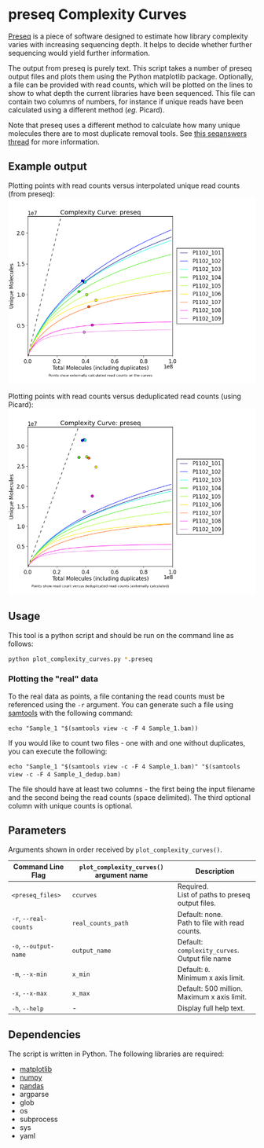 
# preseq Complexity Curves
[Preseq](http://smithlabresearch.org/software/preseq/) is a piece of software
designed to estimate how library complexity varies with increasing sequencing
depth. It helps to decide whether further sequencing would yield further
information.

The output from preseq is purely text. This script takes a number of preseq
output files and plots them using the Python matplotlib package. Optionally,
a file can be provided with read counts, which will be plotted on the lines
to show to what depth the current libraries have been sequenced. This file
can contain two columns of numbers, for instance if unique reads have been
calculated using a different method (_eg._ Picard).

Note that preseq uses a different method to calculate how many unique molecules
there are to most duplicate removal tools. See [this seqanswers thread](http://seqanswers.com/forums/showthread.php?t=27798&page=2)
for more information.

## Example output
Plotting points with read counts versus interpolated unique read counts (from preseq):
![Just read counts](../examples/complexity_curves_readcounts.png)

Plotting points with read counts versus deduplicated read counts (using Picard):
![Read counts and unique reads](../examples/complexity_curves_PicardDups.png)

## Usage

This tool is a python script and should be run on the command line as follows:

```bash
python plot_complexity_curves.py *.preseq
```

### Plotting the "real" data
To the real data as points, a file contaning the read counts must be referenced
using the `-r` argument. You can generate such a file using [samtools](http://www.htslib.org/)
with the following command:
```
echo "Sample_1 "$(samtools view -c -F 4 Sample_1.bam))
```

If you would like to count two files - one with and one without duplicates,
you can execute the following:
```
echo "Sample_1 "$(samtools view -c -F 4 Sample_1.bam)" "$(samtools view -c -F 4 Sample_1_dedup.bam)
```

The file should have at least two columns - the first being the input filename
and the second being the read counts (space delimited). The third optional
column with unique counts is optional.

## Parameters

Arguments shown in order received by `plot_complexity_curves()`.

Command Line Flag | `plot_complexity_curves()` argument name | Description
----------------- | -------------------- | -----------
`<preseq_files>` | `ccurves` | Required.<br>List of paths to preseq output files.
`-r`, `--real-counts` | `real_counts_path` | Default: none.<br>Path to file with read counts.
`-o`, `--output-name` | `output_name` | Default: `complexity_curves`.<br>Output file name
`-m`, `--x-min` | `x_min` | Default: `0`.<br>Minimum x axis limit.
`-x`, `--x-max` | `x_max` | Default: 500 million.<br>Maximum x axis limit.
`-h`, `--help` | - | Display full help text.

## Dependencies

The script is written in Python. The following libraries are required:

* [matplotlib](http://matplotlib.org/)
* [numpy](http://www.numpy.org/)
* [pandas](http://pandas.pydata.org/)
* argparse
* glob
* os
* subprocess
* sys
* yaml


